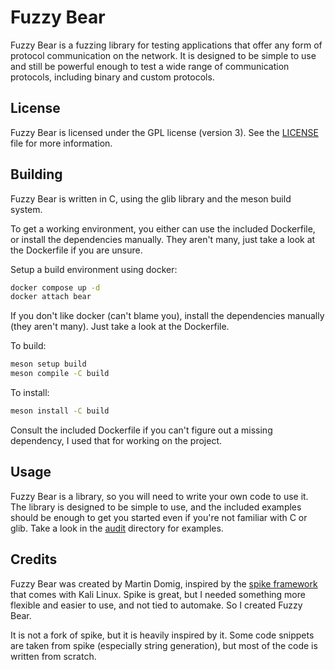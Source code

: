 # Fuzzy Bear

Fuzzy Bear is a fuzzing library for testing applications that offer any form of protocol communication on the network. It is designed to be simple to use and still be powerful enough to test a wide range of communication protocols, including binary and custom protocols.

## License

Fuzzy Bear is licensed under the GPL license (version 3). See the [LICENSE](LICENSE) file for more information.

## Building

Fuzzy Bear is written in C, using the glib library and the meson build system.

To get a working environment, you either can use the included Dockerfile, or install the dependencies manually. They aren't many, just take a look at the Dockerfile if you are unsure.

Setup a build environment using docker:
```sh
docker compose up -d
docker attach bear
```

If you don't like docker (can't blame you), install the dependencies manually (they aren't many). Just take a look at the Dockerfile.

To build:

```sh
meson setup build
meson compile -C build
```
To install:
```sh
meson install -C build
```
Consult the included Dockerfile if you can't figure out a missing dependency, I used that for working on the project.

## Usage

Fuzzy Bear is a library, so you will need to write your own code to use it. The library is designed to be simple to use, and the included examples should be enough to get you started even if you're not familiar with C or glib. Take a look in the [audit](audit) directory for examples.

## Credits

Fuzzy Bear was created by Martin Domig, inspired by the [spike framework](https://gitlab.com/kalilinux/packages/spike) that comes with Kali Linux. Spike is great, but I needed something more flexible and easier to use, and not tied to automake. So I created Fuzzy Bear.

It is not a fork of spike, but it is heavily inspired by it. Some code snippets are taken from spike (especially string generation), but most of the code is written from scratch.
